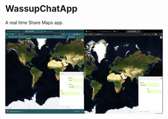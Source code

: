 # WassupChatApp
A real time Share Maps app.



![Wassup](https://raw.githubusercontent.com/geomflei/share-maps/main/public/Capture%20d%E2%80%99%C3%A9cran%202022-08-24%20103934.png)

